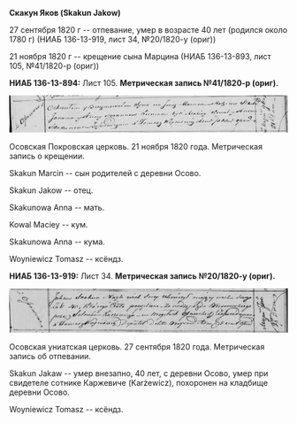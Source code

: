 **Скакун Яков (Skakun Jakow)**

27 сентября 1820 г -- отпевание, умер в возрасте 40 лет (родился около
1780 г) (НИАБ 136-13-919, лист 34, №20/1820-у (ориг))

21 ноября 1820 г -- крещение сына Марцина (НИАБ 136-13-893, лист 105,
№41/1820-р (ориг))

**НИАБ 136-13-894:** Лист 105. **Метрическая запись №41/1820-р (ориг).**

![](./media/e63649ddf78c8c43409ff383abe77132f2d4e6c3.png)

Осовская Покровская церковь. 21 ноября 1820 года. Метрическая запись о
крещении.

Skakun Marcin -- сын родителей с деревни Осовo.

Skakun Jakow -- отец.

Skakunowa Anna -- мать.

Kowal Maciey -- кум.

Skakunowa Anna -- кума.

Woyniewicz Tomasz -- ксёндз.

**НИАБ 136-13-919:** Лист 34. **Метрическая запись №20/1820-у (ориг).**

![](./media/40005589b17556acad454802b3058977114a80b9.png)

Осовская униатская церковь. 27 сентября 1820 года. Метрическая запись об
отпевании.

Skakun Jakaw -- умер внезапно, 40 лет, с деревни Осово, умер при
свидетеле сотнике Каржевиче (Karżewicz), похоронен на кладбище деревни
Осово.

Woyniewicz Tomasz -- ксёндз.

